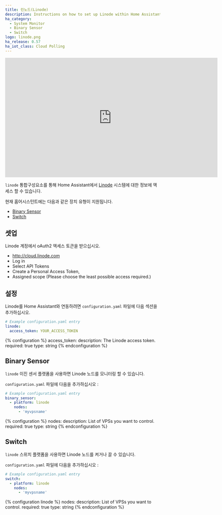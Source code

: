 ```yaml
---
title: 린노드(Linode)
description: Instructions on how to set up Linode within Home Assistant.
ha_category:
  - System Monitor
  - Binary Sensor
  - Switch
logo: linode.png
ha_release: 0.57
ha_iot_class: Cloud Polling
---
```


<iframe width="690" height="388" src="https://www.youtube.com/embed/gdzXNF2NYLc" frameborder="0" allow="accelerometer; autoplay; encrypted-media; gyroscope; picture-in-picture" allowfullscreen></iframe>

`linode` 통합구성요소를 통해 Home Assistant에서 [Linode](https://linode.com) 시스템에 대한 정보에 액세스 할 수 있습니다.

현재 홈어시스턴트에는 다음과 같은 장치 유형이 지원됩니다.

- [Binary Sensor](#binary-sensor)
- [Switch](#switch)

## 셋업

Linode 계정에서 oAuth2 액세스 토큰을 받으십시오.

- <http://cloud.linode.com>
- Log in
- Select API Tokens
- Create a Personal Access Token,
- Assigned scope (Please choose the least possible access required.)

## 설정

Linode를 Home Assistant와 연동하려면 `configuration.yaml` 파일에 다음 섹션을 추가하십시오.

```yaml
# Example configuration.yaml entry
linode:
  access_token: YOUR_ACCESS_TOKEN
```

{% configuration %}
  access_token:
    description: The Linode access token.
    required: true
    type: string
{% endconfiguration %}

## Binary Sensor

`linode` 이진 센서 플랫폼을 사용하면 Linode 노드를 모니터링 할 수 있습니다.

`configuration.yaml` 파일에 다음을 추가하십시오 :

```yaml
# Example configuration.yaml entry
binary_sensor:
  - platform: linode
    nodes:
      - 'myvpsname'
```

{% configuration %}
nodes:
  description:  List of VPSs you want to control.
  required: true
  type: string
{% endconfiguration %}

## Switch

`linode` 스위치 플랫폼을 사용하면 Linode 노드를 켜거나 끌 수 있습니다.

`configuration.yaml` 파일에 다음을 추가하십시오 :

```yaml
# Example configuration.yaml entry
switch:
  - platform: linode
    nodes:
      - 'myvpsname'
```

{% configuration linode %}
  nodes:
    description:  List of VPSs you want to control.
    required: true
    type: string
{% endconfiguration %}
